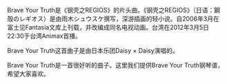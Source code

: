 

Brave Your
Truth是《钢壳之REGIOS》的片头曲。《钢壳之REGIOS》（日语：鋼殻のレギオス）是由雨木シュウスケ撰写，深游插画的轻小说。自2006年3月在富士见Fantasia文库上刊载，并改编成同名电视动画。台湾在2012年3月5日22:30于台湾Animax首播。

Brave Your Truth这首曲子是由日本乐团Daisy × Daisy演唱的。

Brave Your Truth是一首很好听的曲子。这里我们提供Brave Your Truth钢琴谱，希望大家喜欢。

